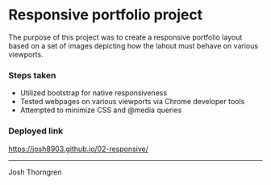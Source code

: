 # Responsive portfolio project
The purpose of this project was to create a responsive portfolio layout based on a set of images depicting how the lahout must behave on various viewports. 

### Steps taken
* Utilized bootstrap for native responsiveness
* Tested webpages on various viewports via Chrome developer tools
* Attempted to minimize CSS and @media queries

### Deployed link
https://josh8903.github.io/02-responsive/

- - - 

Josh Thorngren
